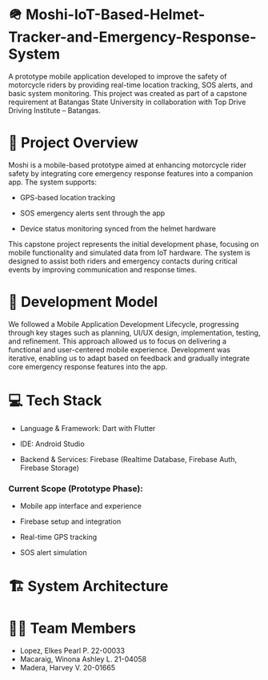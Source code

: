 # 🪖 Moshi-IoT-Based-Helmet-Tracker-and-Emergency-Response-System

A prototype mobile application developed to improve the safety of motorcycle riders by providing real-time location tracking, SOS alerts, and basic system monitoring. This project was created as part of a capstone requirement at Batangas State University in collaboration with Top Drive Driving Institute – Batangas.



# 📱 Project Overview

Moshi is a mobile-based prototype aimed at enhancing motorcycle rider safety by integrating core emergency response features into a companion app. The system supports:

* GPS-based location tracking
  
* SOS emergency alerts sent through the app
  
* Device status monitoring synced from the helmet hardware
  
This capstone project represents the initial development phase, focusing on mobile functionality and simulated data from IoT hardware. The system is designed to assist both riders and emergency contacts during critical events by improving communication and response times.

# 🔧 Development Model

We followed a Mobile Application Development Lifecycle, progressing through key stages such as planning, UI/UX design, implementation, testing, and refinement. This approach allowed us to focus on delivering a functional and user-centered mobile experience. Development was iterative, enabling us to adapt based on feedback and gradually integrate core emergency response features into the app.

# 💻 Tech Stack

* Language & Framework: Dart with Flutter

* IDE: Android Studio

* Backend & Services: Firebase (Realtime Database, Firebase Auth, Firebase Storage)

### Current Scope (Prototype Phase):

* Mobile app interface and experience

* Firebase setup and integration

* Real-time GPS tracking

* SOS alert simulation

# 🏗️ System Architecture

# 🧑‍💻 Team Members

* Lopez, Elkes Pearl P. 22-00033
* Macaraig, Winona Ashley L. 21-04058
* Madera, Harvey V.     20-01665
